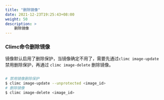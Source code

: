 ```yaml
---
title: "删除镜像"
date: 2021-12-23T19:25:43+08:00
weight: 50
description: >
    删除镜像
---
```


### Climc命令删除镜像

镜像默认启用了删除保护，当镜像确定不用了，需要先通过`climc image-update`禁用删除保护，再通过 `climc image-delete` 删除镜像。

```bash

# 禁用镜像删除保护
$ climc image-update --unprotected <image_id>
# 删除镜像
$ climc image-delete <image_id>
```
